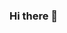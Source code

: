 ### Hi there 👋

<!--
**jordonezrodri2/jordonezrodri2** is a ✨ _special_ ✨ repository because its `README.md` (this file) appears on your GitHub profile.

Here are some ideas to get you started:

- 🔭 I’m currently working on cs1200 mod 6b
- 🌱 I’m currently a first year student at Northeastern University, studying Computer Science and business 
- 👯 I’m looking to collaborate on multiple different beginner-friendly projects so I can enhanced my programming skills
- 📫 How to reach me: email is the best way to contact me
- 😄 Pronouns: he/him
- ⚡ Fun fact: I use to sneaker resell during high school
